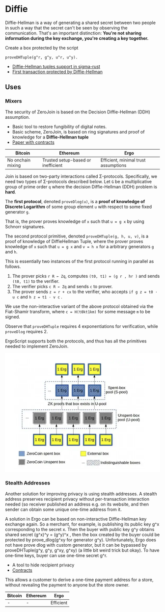 # Diffie

Diffie-Hellman is a way of generating a shared secret between two people in such a way that the secret can't be seen by observing the communication. That's an important distinction: **You're not sharing information during the key exchange, you're creating a key together.**

Create a box protected by the script

```
proveDHTuple(g^r, g^y, u^r, u^y).
```

- [Diffie-Hellman tuples support in sigma-rust](https://github.com/ergoplatform/sigma-rust/pull/315)
- [First transaction protected by Diffie-Hellman](https://explorer.ergoplatform.com/en/transactions/24f6996bea6b914d3dab7d645cd5e5b9a57e3ac88b2774d34a2be26bdf708d28)

## Uses

### Mixers


The security of ZeroJoin is based on the Decision Diffie-Hellman (DDH) assumption.

- Basic tool to restore fungibility of digital notes.
- Basic scheme, ZeroJoin, is based on ring signatures and proof of knowledge for a **Diffie-Hellman tuple** 
- [Paper with contracts](https://eprint.iacr.org/2020/560)

| Bitcoin           | Ethereum                           | Ergo                                 |
|-------------------|------------------------------------|--------------------------------------|
| No onchain mixing | Trusted setup-based or inefficient | Efficient, minimal trust assumptions |


Join is based on two-party interactions called Σ-protocols. Specifically, we need two types of Σ-protocols described below. Let `G` be a multiplicative group of prime order `q` where the decision Diffie-Hellman (DDH) problem is **hard**. 

The **first protocol**, denoted `proveDlog(u)`, is a **proof of knowledge of Discrete Logarithm** of some group element `u` with respect to some fixed generator `g`. 

That is, the prover proves knowledge of `x` such that `u = g x` by using Schnorr signatures. 

The second protocol primitive, denoted `proveDHTuple(g, h, u, v)`, is a proof of knowledge of DiffieHellman Tuple, where the prover proves knowledge of `x` such that `u = g x` and `v = h x` for a arbitrary generators `g` and `h`. 

This is essentially two instances of the first protocol running in parallel as follows.

1. The prover picks `r R ← Zq`, computes `(t0, t1) = (g r , hr )` and sends `(t0, t1)` to the verifier.
2. The verifier picks `c R ← Zq` and sends `c` to prover.
3. The prover sends `z = r + cx` to the verifier, who accepts `if g z = t0 · u c` and `h z = t1 · v c` .

We use the non-interactive variant of the above protocol obtained via the Fiat-Shamir transform, where `c = H(t0kt1km)` for some message `m` to be signed. 

Observe that `proveDHTuple` requires 4 exponentiations for verification, while `proveDlog` requires 2. 

ErgoScript supports both the protocols, and thus has all the primitives needed to implement ZeroJoin.

![](../../../assets/img/scs/zerojoin.png)

### Stealth Addresses

Another solution for improving privacy is using stealth addresses. A stealth address preserves recipient privacy without per-transaction interaction needed (so receiver published an address e.g. on its website, and then sender can obtain some unique one-time address from it.

A solution in Ergo can be based on non-interactive Diffie-Hellman key exchange again. So a merchant, for example, is publishing its public key g^x corresponding to the secret x. Then the buyer with public key g^y obtains shared secret (g^x)^y = (g^y)^x , then the box created by the buyer could be protected by prove_dlog(g^xy for generator g^y). Unfortunately, Ergo does not have prove dlog with custom generator, but it can be bypassed by proveDHTuple(g^y, g^y, g^xy, g^xy) (a little bit weird trick but okay). To have one-time keys, buyer can use one-time secret g^r.

- A tool to hide recipient privacy
- [Contracts](https://www.ergoforum.org/t/stealth-address-contract/255)

This allows a customer to derive a one-time payment address for a store, without revealing the payment to anyone but the store owner. 


| Bitcoin           | Ethereum                           | Ergo                                 |
|-------------------|------------------------------------|--------------------------------------|
| - | - | Efficient |